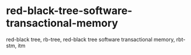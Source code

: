# red-black-tree-software-transactional-memory
red-black tree, rb-tree, red-black tree software transactional memory, rbt-stm, itm
